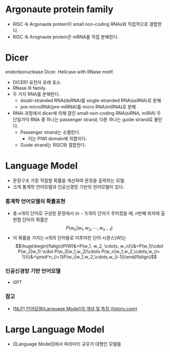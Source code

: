 # Argonaute protein family
- RISC 속 Argonaute protein이 small non-coding RNAs와 직접적으로 결합한다.
- RISC 속 Arognaute protein은 mRNA를 직접 분해한다.
# Dicer
endoribonuclease Dicer. Helicase with RNase motif.
- DICER1 유전자 유래 효소.
- RNase III family.
- 두 가지 RNA를 분해한다.
	- doubl-stranded RNA(dsRNA)를 single-stranded RNA(ssRNA)로 분해
	- pre-microRNA(pre-miRNA)를 micro RNA(miRNA)로 분해
- RNAi 과정에서 dicer에 의해 잘린 small-non-coding RNA(siRNA, miRIA) 두 단일가닥 RNA 중 하나는 passenger strand, 다른 하나는 guide strand로 불린다.
	- Passenger strand는 소멸한다.
		- 이는 PIWI domain에 의함이다.
	- Guide strand는 RISC와 결합한다.
# Language Model
- 문장구조 가장 적절할 확률을 계산하여 문장을 출력하는 모델.
- 크게 통계학 언어모델과 인공신경망 기반의 언어모델이 있다.
### 통계학 언어모델의 확률표현
- 총 $n$개의 단어로 구성된 문장에서 $(n-1)$개의 단어가 주어졌을 때, $n$번째 위치에 출현할 단어의 확률은 $$P(w_n|w_1,w_2,\cdots,w_{n-1})$$
- 이 확률을 가지는 $n$개의 단어들로 이루어진 단어 시퀀스($W$)는 $$\huge\begin{flalign}P(W)&=P(w_1, w_2, \cdots, w_n)\\&=P(w_1)\cdot P(w_2|w_1) \cdot P(w_3|w_1,w_2)\cdots P(w_n|w_1,w_2,\cdots,w_{n-1})\\&=\prod^n_{i=1}P(w_i|w_1,w_2,\cdots,w_{i-1})\end{flalign}$$
### 인공신경망 기반 언어모델
- GPT
### 참고
- [[NLP] 언어모델(Language Model)의 개념 및 특징 (tistory.com)](https://heytech.tistory.com/341)
# Large Language Model
- [[Language Model]]에서 파라미터 규모가 대형인 모델들